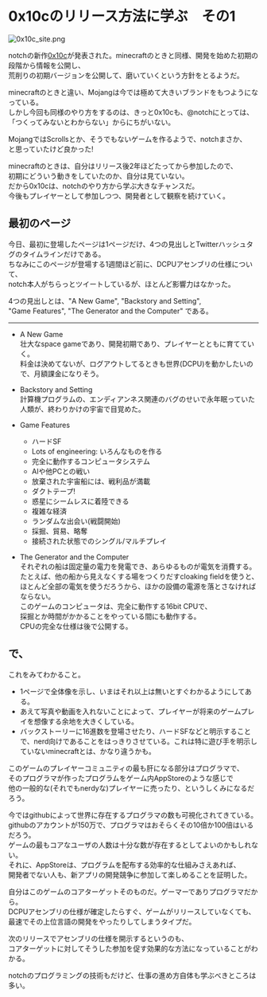 0x10cのリリース方法に学ぶ　その1
====
<img alt="0x10c_site.png" src="https://github.com/kengonakajima/blog/raw/master/articles/0x10c_site.png" >

notchの新作[0x10c](http://0x10c.com)が発表された。minecraftのときと同様、開発を始めた初期の段階から情報を公開し、<br>
荒削りの初期バージョンを公開して、磨いていくという方針をとるようだ。

minecraftのときと違い、Mojangは今では極めて大きいブランドをもつようになっている。<br>
しかし今回も同様のやり方をするのは、きっと0x10cも、@notchにとっては、<br>
「つくってみないとわからない」からにちがいない。<br>

MojangではScrollsとか、そうでもないゲームを作るようで、notchまさか、<br>
と思っていたけど良かった!

minecraftのときは、自分はリリース後2年ほどたってから参加したので、<br>
初期にどういう動きをしていたのか、自分は見ていない。　<br>
だから0x10cは、notchのやり方から学ぶ大きなチャンスだ。<br>
今後もプレイヤーとして参加しつつ、開発者として観察を続けていく。

最初のページ
----
今日、最初に登場したページは1ページだけ、4つの見出しとTwitterハッシュタグのタイムラインだけである。<br>
ちなみにこのページが登場する1週間ほど前に、DCPUアセンブリの仕様について、<br>
notch本人がちらっとツイートしているが、ほとんど影響力はなかった。

4つの見出しとは、"A New Game", "Backstory and Setting", <br>
"Game Features", "The Generator and the Computer" である。

- - - -
 
 * A New Game<br>
壮大なspace gameであり、開発初期であり、プレイヤーとともに育てていく。<br>
料金は決めてないが、ログアウトしてるときも世界(DCPU)を動かしたいので、月額課金になりそう。

 * Backstory and Setting<br>
計算機プログラムの、エンディアンネス関連のバグのせいで永年眠っていた人類が、終わりかけの宇宙で目覚めた。

 * Game Features<br> 
   * ハードSF
   * Lots of engineering: いろんなものを作る
   * 完全に動作するコンピュータシステム
   * AIや他PCとの戦い
   * 放棄された宇宙船には、戦利品が満載
   * ダクトテープ!
   * 惑星にシームレスに着陸できる
   * 複雑な経済
   * ランダムな出会い(戦闘開始)
   * 採掘、貿易、略奪
   * 接続された状態でのシングル/マルチプレイ
   

 * The Generator and the Computer<br>
それぞれの船は固定量の電力を発電でき、あらゆるものが電気を消費する。<br>
たとえば、他の船から見えなくする場をつくりだすcloaking fieldを使うと、<br>
ほとんど全部の電気を使うだろうから、ほかの設備の電源を落とさなければならない。<br>
このゲームのコンピュータは、完全に動作する16bit CPUで、<br>
採掘とか時間がかかることをやっている間にも動作する。<br>
CPUの完全な仕様は後で公開する。<br>

で、
----
これをみてわかること。

 * 1ページで全体像を示し、いまはそれ以上は無いとすぐわかるようにしてある。
 * あえて写真や動画を入れないことによって、プレイヤーが将来のゲームプレイを想像する余地を大きくしている。
 * バックストーリーに16進数を登場させたり、ハードSFなどと明示することで、nerd向けであることをはっきりさせている。これは特に遊び手を明示していないminecraftとは、かなり違うかも。

このゲームのプレイヤーコミュニティの最も肝になる部分はプログラマで、<br>
そのプログラマが作ったプログラムをゲーム内AppStoreのような感じで<br>
他の一般的な(それでもnerdyな)プレイヤーに売ったり、というしくみになるだろう。

今ではgithubによって世界に存在するプログラマの数も可視化されてきている。<br>
githubのアカウントが150万で、プログラマはおそらくその10倍か100倍はいるだろう。<br>
ゲームの最もコアなユーザの人数は十分な数が存在するとしてよいのかもしれない。<br>
それに、AppStoreは、プログラムを配布する効率的な仕組みさえあれば、<br>
開発者でない人も、新アプリの開発競争に参加して楽しめることを証明した。<br>

自分はこのゲームのコアターゲットそのものだ。ゲーマーでありプログラマだから。<br>
DCPUアセンブリの仕様が確定したらすぐ、ゲームがリリースしていなくても、<br>
最速でその上位言語の開発をやったりしてしまうタイプだ。<br>

次のリリースでアセンブリの仕様を開示するというのも、<br>
コアターゲットに対してそうした参加を促す効果的な方法になっていることがわかる。<br>

notchのプログラミングの技術もだけど、仕事の進め方自体も学ぶべきところは多い。


 
